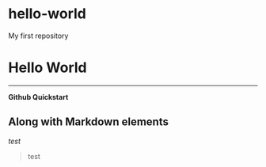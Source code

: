 # hello-world
My first repository

# Hello World

---

**Github Quickstart**

## Along with Markdown elements

*test*

> test
